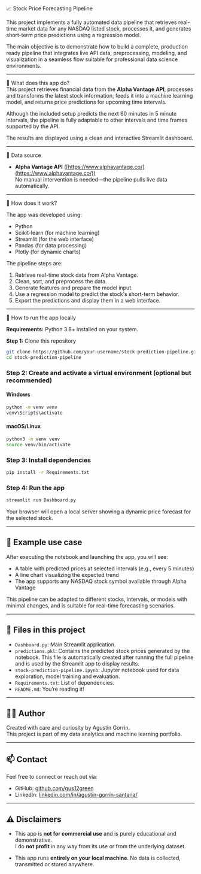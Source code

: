 📈 Stock Price Forecasting Pipeline  

This project implements a fully automated data pipeline that retrieves real-time market data for any NASDAQ listed stock, processes it, and generates short-term price predictions using a regression model.  

The main objective is to demonstrate how to build a complete, production ready pipeline that integrates live API data, preprocessing, modeling, and visualization in a seamless flow suitable for professional data science environments.

---

📌 What does this app do?  
This project retrieves financial data from the **Alpha Vantage API**, processes and transforms the latest stock information, feeds it into a machine learning model, and returns price predictions for upcoming time intervals.  

Although the included setup predicts the next 60 minutes in 5 minute intervals, the pipeline is fully adaptable to other intervals and time frames supported by the API.

The results are displayed using a clean and interactive Streamlit dashboard.

---

📁 Data source  
- **Alpha Vantage API** ([https://www.alphavantage.co/](https://www.alphavantage.co/))  
No manual intervention is needed—the pipeline pulls live data automatically.

---

🧠 How does it work?  

The app was developed using:

- Python
- Scikit-learn (for machine learning)
- Streamlit (for the web interface)
- Pandas (for data processing)
- Plotly (for dynamic charts)

The pipeline steps are:

1. Retrieve real-time stock data from Alpha Vantage.
2. Clean, sort, and preprocess the data.
3. Generate features and prepare the model input.
4. Use a regression model to predict the stock's short-term behavior.
5. Export the predictions and display them in a web interface.

---

🚀 How to run the app locally  

**Requirements:** Python 3.8+ installed on your system.

**Step 1:** Clone this repository  
```bash
git clone https://github.com/your-username/stock-prediction-pipeline.git
cd stock-prediction-pipeline
```
### Step 2: Create and activate a virtual environment (optional but recommended)

#### Windows
```bash
python -m venv venv
venv\Scripts\activate
```

#### macOS/Linux
```bash
python3 -m venv venv
source venv/bin/activate
```

### Step 3: Install dependencies
```bash
pip install -r Requirements.txt
```

### Step 4: Run the app
```bash
streamlit run Dashboard.py
```

Your browser will open a local server showing a dynamic price forecast for the selected stock.

---

## 🧪 Example use case

After executing the notebook and launching the app, you will see:

- A table with predicted prices at selected intervals (e.g., every 5 minutes)
- A line chart visualizing the expected trend
- The app supports any NASDAQ stock symbol available through Alpha Vantage

This pipeline can be adapted to different stocks, intervals, or models with minimal changes, and is suitable for real-time forecasting scenarios.

---

## 📁 Files in this project

- `Dashboard.py`: Main Streamlit application.
- `predictions.pkl`: Contains the predicted stock prices generated by the notebook. This file is automatically created after running the full pipeline and is used by the Streamlit app to display results.
- `stock-prediction-pipeline.ipynb`: Jupyter notebook used for data exploration, model training and evaluation.
- `Requirements.txt`: List of dependencies.
- `README.md`: You’re reading it!

---

## 👨‍💻 Author

Created with care and curiosity by Agustin Gorrin.  
This project is part of my data analytics and machine learning portfolio.

---

## 📫 Contact

Feel free to connect or reach out via:

- GitHub: [github.com/gus12green](https://github.com/gus12green)
- LinkedIn: [linkedin.com/in/agustín-gorrín-santana/](https://linkedin.com/in/agustín-gorrín-santana/)

---

## ⚠️ Disclaimers

- This app is **not for commercial use** and is purely educational and demonstrative.  
  I do **not profit** in any way from its use or from the underlying dataset.

- This app runs **entirely on your local machine**. No data is collected, transmitted or stored anywhere.  

